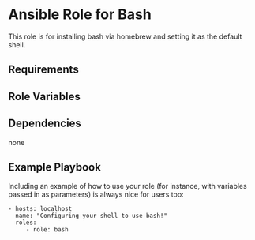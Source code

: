 Ansible Role for Bash
=========

This role is for installing bash via homebrew and setting it as the default shell.

Requirements
------------


Role Variables
--------------


Dependencies
------------

none

Example Playbook
----------------

Including an example of how to use your role (for instance, with variables passed in as parameters) is always nice for users too:

    - hosts: localhost
      name: "Configuring your shell to use bash!"
      roles:
         - role: bash
